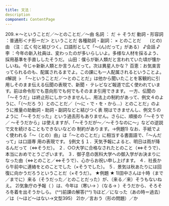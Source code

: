 ```yaml
---
title: 文法：
description
component: ContentPage
---
```



209.＊～ということだ／～とのことだ／～由
名詞 ： だ ＋ そうだ
動詞・形容詞 ：普通形＜ナ形ーだ＞ ということだ
各種助詞・副詞： × とのことだ
      (との)由
（注：広く句と結びつく。口語形として「～(ん)だって」がある）
♪会話 ♪
李 ：今年の新入社員は、変わったのが多いらしいよ。多様な人材を採るよう、採用基準を手直ししたそうだ。 山田：僕らが新人類だと言われていた頃が懐かしいね。今じゃ新新人類とか言うんだって。次は異星人かな？ 百恵：お気楽言ってられるのも、配属されるまでよ。この課にも一人配属されるということよ。
♯解説 ♭
「～ということだ／～とのことだ」は他から聞いたことを客観的に引用しそのまま伝える伝聞の表現で、新聞・ テレビなど報道で広く使われています。前は命令形でも意向形でも何でもそのまま引用できます。
一方、伝聞の「～そうだ」は終止形にしかつきませんし、用法上の制約があって、例文４のように、「（～だろ う）とのことだ／（～に・で・を・から…）とのことだ」のように推量の助動詞・助詞・副詞などと結びつく表 現はできませんし、例文５のように「～そうだった」という過去形もありません。さらに、順接の「～そうで／
～そうだから」は使えますが、「～そうだが～／～そうなのに～」などの逆説で文を続けることもできないなどの 制約があります。→例題1)
なお、手紙でよく使われる「～（との）由」は「～とのことだ」に相当する書面語で、「～んだって」は口語専 用の表現です。
§例文 §
１．天気予報によると、明日は雨が降るんだって（⇔そうだ）。 ２．○○大学に合格なされたとのこと（⇔そうで）、本当におめでとうございます。
３．御子息の医科大学への御入学がお決まりになった由（⇔とのこと／⇔そうで）、心からお祝い申し上げます。
４．社長から午前中に連絡をとのことでした（×そうでした）。 ５．景気は秋あたりには回復に向かうだろうということだ（×そうだ）。
★例題 ★
1)田中さんは十時（まで／までに）来る（そうだった／とのことだった）が、（来る／来）そうもないねえ。
2)気象庁の予報（ ）は、今年は（寒い→ ）（なる→ ）そうだから、そろそろ冬着を出そうかしら。
(^^)前課の解答(^^)
1)ほど／になった（あの時＝過去）／は（～ほど～はない→文型395）
2)か／言おう（形の問題）／か
